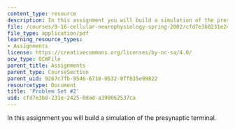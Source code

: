 ```yaml
---
content_type: resource
description: In this assignment you will build a simulation of the presynaptic terminal.
file: /courses/9-16-cellular-neurophysiology-spring-2002/cfd7e3b8231e24250dada390062537ca_problem_set_2.pdf
file_type: application/pdf
learning_resource_types:
- Assignments
license: https://creativecommons.org/licenses/by-nc-sa/4.0/
ocw_type: OCWFile
parent_title: Assignments
parent_type: CourseSection
parent_uid: 9267c7fb-9546-6718-0532-0ff035e99822
resourcetype: Document
title: 'Problem Set #2'
uid: cfd7e3b8-231e-2425-0dad-a390062537ca
---
```

In this assignment you will build a simulation of the presynaptic terminal.